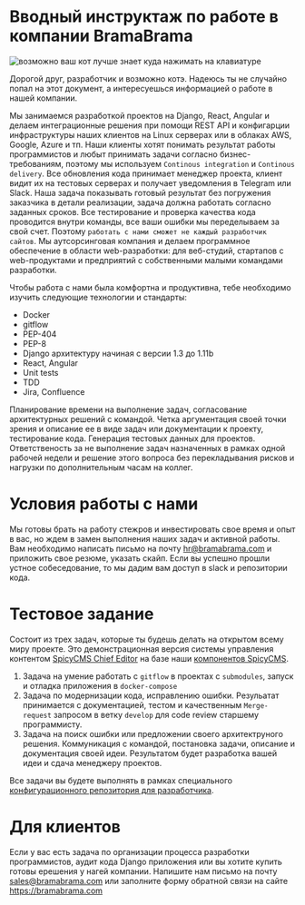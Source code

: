 # Вводный инструктаж по работе в компании BramaBrama

![возможно ваш кот лучше знает куда нажимать на клавиатуре](https://02varvara.files.wordpress.com/2011/06/01-cat-at-the-computer-keyboard.jpg)

Дорогой друг, разработчик и возможно котэ.
Надеюсь ты не случайно попал на этот документ, а интересуешься информацией о работе в нашей компании.

Мы занимаемся разработкой проектов на Django, React, Angular и делаем интеграционные решения при помощи REST API и конфигарции 
инфраструктуры наших клиентов на Linux серверах или в облаках AWS, Google, Azure и тп. Наши клиенты хотят понимать результат работы программистов и любыт принимать задачи согласно бизнес-требованиям, поэтому мы используем ``Continous integration`` и ``Continous delivery``. Все обновления кода принимает менеджер проекта, клиент видит их на тестовых серверах и получает уведомления в Telegram или Slack. Наша задача показывать готовый результат без погружения заказчика в детали реализации, задача должна работать согласно заданных сроков. Все тестирование и проверка качества кода проводится внутри команды, все ваши ошибки мы переделываем за свой счет. Поэтому ``работать с нами сможет не каждый разработчик сайтов``. Мы аутсорсинговая компания и делаем программное обеспечение в области web-разработки: для веб-студий, стартапов с web-продуктами и предприятий с собственными малыми командами разработки.

Чтобы работа с нами была комфортна и продуктивна, тебе необходимо изучить следующие технологии и стандарты:

- Docker
- gitflow
- PEP-404
- PEP-8
- Django архитектуру начиная с версии 1.3 до 1.11b
- React, Angular
- Unit tests
- TDD
- Jira, Confluence

Планирование времени на выполнение задач, согласование архитектурных решений с командой. Четка аргументация своей точки зрения и описание ее в виде задач или документации к проекту, тестирование кода. Генерация тестовых  данных для проектов. Ответственость за не выполнение задач назначенных в рамках одной рабочей недели и решение этого вопроса без перекладывания рисков и нагрузки по дополнительным часам на коллег. 

# Условия работы с нами

Мы готовы брать на работу стежров и инвестировать свое время и опыт в вас, но ждем в замен выполнения наших задач и активной работы.
Вам необходимо написать письмо на почту hr@bramabrama.com и приложить свое резюме, указать скайп. Если вы успешно прошли устное собеседование, то мы дадим вам доступ в slack и репозитории кода.

# Тестовое задание

Состоит из трех задач, которые ты будешь делать на открытом всему миру проекте. Это демонстрационная версия системы управления контентом [SpicyCMS Chief Editor](https://gitlab.com/spicycms.com/cms.chiefeditor) на базе наши [компонентов SpicyCMS](https://github.com/spicycms). 

1) Задача на умение работать с ``gitflow`` в проектах с ``submodules``, запуск и отладка приложения в ``docker-compose``
2) Задача по модернизации кода, исправлению ошибки. Резульатат принимается с документацией, тестом и качественным ``Merge-request`` запросом в ветку ``develop`` для code review старшему программисту.
3) Задача на поиск ошибки или предложении своего архитектруного решения. Коммуникация с командой, постановка задачи, описание и документация своей идеи. Результатом будет разработка вашей идеи и сдача менеджеру проектов.

Все задачи вы будете выполнять в рамках специального [конфигурационного репозитория для разработчика](https://gitlab.com/spicycms.com/dev-SpicyCMS_Chief_Editor).

# Для клиентов

Если у вас есть задача по организации процесса разработки программистов, аудит кода Django приложения или вы хотите купить
готовы ерешения у нагей компании. Напишите нам письмо на почту sales@bramabrama.com или заполните форму обратной связи на сайте https://bramabrama.com

